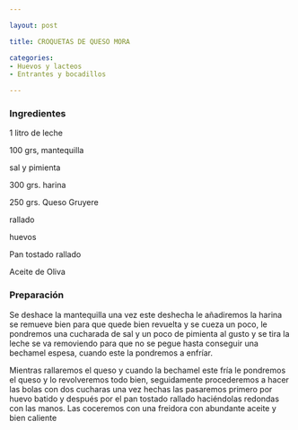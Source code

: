 ```yaml
---

layout: post

title: CROQUETAS DE QUESO MORA

categories:
- Huevos y lacteos
- Entrantes y bocadillos

---
```


<h3>Ingredientes</h3>

1 litro de leche

100 grs, mantequilla

sal y pimienta

300 grs. harina

250 grs. Queso Gruyere

rallado

huevos

Pan tostado rallado

Aceite de Oliva

<h3>Preparación</h3>

Se deshace la mantequilla una vez este deshecha le añadiremos la harina se remueve bien para que quede bien revuelta y se cueza un poco, le pondremos una cucharada de sal y un poco de pimienta al gusto y se tira la leche se va removiendo para que no se pegue hasta conseguir una bechamel espesa, cuando este la pondremos a enfríar.

Mientras rallaremos el queso y cuando la bechamel este fría le pondremos el queso y lo revolveremos todo bien, seguidamente procederemos a hacer las bolas con dos cucharas una vez hechas las pasaremos primero por huevo batido y después por el pan tostado rallado haciéndolas redondas con las manos. Las coceremos con una freidora con abundante aceite y bien caliente